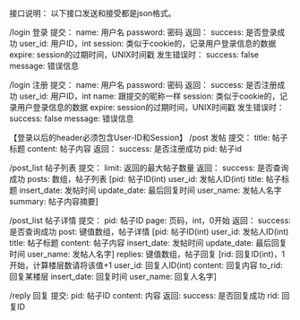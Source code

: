 接口说明：
以下接口发送和接受都是json格式。

/login 登录
提交：
name: 用户名
password: 密码
返回：
success: 是否登录成功
user_id: 用户ID，int
session: 类似于cookie的，记录用户登录信息的数据
expire: session的过期时间，UNIX时间戳
发生错误时：
success: false
message: 错误信息

/login 注册
提交：
name: 用户名
password: 密码
返回：
success: 是否注册成功
user_id: 用户ID，int
name: 跟提交的昵称一样
session: 类似于cookie的，记录用户登录信息的数据
expire: session的过期时间，UNIX时间戳
发生错误时：
success: false
message: 错误信息

【登录以后的header必须包含User-ID和Session】
/post 发帖
提交：
title: 帖子标题
content: 帖子内容
返回：
success: 是否注册成功
pid: 帖子id

/post_list 帖子列表
提交：
limit: 返回的最大帖子数量
返回：
success: 是否查询成功
posts: 数组，帖子列表
[pid: 帖子ID(int)
user_id: 发帖人ID(int)
title: 帖子标题
insert_date: 发帖时间
update_date: 最后回复时间
user_name: 发帖人名字
summary: 帖子内容摘要]

/post_list 帖子详情
提交：
pid: 帖子ID
page: 页码，int，0开始
返回：
success: 是否查询成功
post: 键值数组，帖子详情
[pid: 帖子ID(int)
user_id: 发帖人ID(int)
title: 帖子标题
content: 帖子内容
insert_date: 发帖时间
update_date: 最后回复时间
user_name: 发帖人名字]
replies: 键值数组，帖子回复
[rid: 回复ID(int)，1开始，计算楼层数请将该值+1
user_id: 回复人ID(int)
content: 回复内容
to_rid: 回复某楼层
insert_date: 回复时间
user_name: 回复人名字]

/reply 回复
提交:
pid: 帖子ID
content: 内容
返回:
success: 是否回复成功
rid: 回复ID